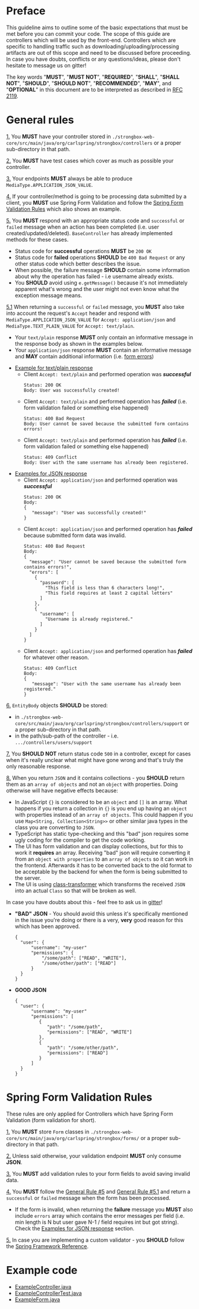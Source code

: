 Preface
===

This guideline aims to outline some of the basic expectations that must be met before you can commit your code. The scope
of this guide are controllers which will be used by the front-end. Controllers which are specific to handling traffic 
such as downloading/uploading/processing artifacts are out of this scope and need to be discussed before proceeding. 
In case you have doubts, conflicts or any questions/ideas, please don't hesitate to message us on gitter!

The key words "**MUST**", "**MUST NOT**", "**REQUIRED**", "**SHALL**", "**SHALL NOT**", "**SHOULD**", "**SHOULD NOT**", 
"**RECOMMENDED**", "**MAY**", and "**OPTIONAL**" in this document are to be interpreted as described in [RFC 2119](https://tools.ietf.org/html/rfc2119).

General rules
=====

<a name="general-rule-1"></a>
[1.](#general-rule-1) You **MUST** have your controller stored in `./strongbox-web-core/src/main/java/org/carlspring/strongbox/controllers` 
or a proper sub-directory in that path.

<a name="general-rule-2"></a> 
[2.](#general-rule-2) You **MUST** have test cases which cover as much as possible your controller.

<a name="general-rule-3"></a> 
[3.](#general-rule-3) Your endpoints **MUST** always be able to produce `MediaType.APPLICATION_JSON_VALUE`.

<a name="general-rule-4"></a> 
[4.](#general-rule-4) If your controller/method is going to be processing data submitted by a client, you **MUST** use 
Spring Form Validation and follow the [Spring Form Validation Rules](#form-validation) which also shows an example.

<a name="general-rule-5"></a>
[5.](#general-rule-5) You **MUST** respond with an appropriate status code and `successful` or `failed` message 
when an action has been completed (i.e. user created/updated/deleted). `BaseController` has already implemented methods for these cases.

   - Status code for **successful** operations **MUST** be `200 OK`
   - Status code for **failed** operations **SHOULD** be `400 Bad Request` or any other status code which better describes the issue.
   - When possible, the failure message **SHOULD** contain some information about why the operation has failed - i.e username already exists. 
   - You **SHOULD** avoid using `e.getMessage()` because it's not immediately apparent what's wrong and the user might not 
     even know what the exception message means. 

<a name="general-rule-5.1"></a>
[5.1](#general-rule-5.1) When returning a `successful` or `failed` message, you **MUST** also take into account 
the request's `Accept` header and respond with `MediaType.APPLICATION_JSON_VALUE` for `Accept: application/json` 
and `MediaType.TEXT_PLAIN_VALUE` for `Accept: text/plain`. 

   - Your `text/plain` response **MUST** only contain an informative message in the response body as shown in the examples below. 
   - Your `application/json` response **MUST** contain an informative message and **MAY** contain additional information (i.e. [form errors](#general-rule-5-example-json)) 
   
   <a name="general-rule-5-example-plain-text"></a> 
   - [Example for text/plain response](#general-rule-5-example-plain-text)  
     - Client `Accept: text/plain` and performed operation was ***successful***
       ```
       Status: 200 OK
       Body: User was successfully created!
       ```   
     - Client `Accept: text/plain` and performed operation has ***failed*** (i.e. form validation failed or something else happened)
       ```
       Status: 400 Bad Request
       Body: User cannot be saved because the submitted form contains errors!
       ```
     - Client `Accept: text/plain` and performed operation has ***failed*** (i.e. form validation failed or something else happened)
       ```
       Status: 409 Conflict
       Body: User with the same username has already been registered.  
       ```   

   <a name="general-rule-5-example-json"></a> 
   - [Examples for JSON response](#general-rule-5-example-json)  
     - Client `Accept: application/json` and performed operation was ***successful***
       ```
       Status: 200 OK
       Body: 
       {
          "message": "User was successfully created!"
       }     
       ```   
     - Client `Accept: application/json` and performed operation has ***failed*** because submitted form data was invalid.
       ```
       Status: 400 Bad Request
       Body:
       {
         "message": "User cannot be saved because the submitted form contains errors!",
         "errors": [
           {
             "password": [
               "This field is less than 6 characters long!",
               "This field requires at least 2 capital letters"
             ]
           },
           {
             "username": [
               "Username is already registered."
             ]
           }
         ]
       }
       ```
     - Client `Accept: application/json` and performed operation has ***failed*** for whatever other reason.
       ```
       Status: 409 Conflict
       Body:
       {
          "message": "User with the same username has already been registered."
       } 
       ```

<a name="general-rule-6"></a>
[6.](#general-rule-6) `EntityBody` objects **SHOULD** be stored:

  -  in `./strongbox-web-core/src/main/java/org/carlspring/strongbox/controllers/support` or a proper sub-directory in that path.
  -  in the path/sub-path of the controller - i.e. `.../controllers/users/support`
    

<a name="general-rule-7"></a> 
[7.](#general-rule-7) You **SHOULD NOT** return status code `500` in a controller, except for cases when it's really unclear what 
might have gone wrong and that's truly the only reasonable response.

<a name="general-rule-8"></a>
[8.](#general-rule-8) When you return `JSON` and it contains collections - you **SHOULD** return them as an `array of objects` and not an `object` with properties. Doing otherwise will have negative effects because:
 - In JavaScript `{}` is considered to be an `object` and `[]` is an array. What happens if you return a collection in `{}` is you end up having an `object` with properties instead of an `array of objects`. This could happen if you use `Map<String, Collection<String>>` or other similar java types in the class you are converting to `JSON`.
 - TypeScript has static type-checking and this "bad" json requires some ugly coding for the compiler to get the code working.
 - The UI has form validation and can display collections, but for this to work it **requires** an array. Receiving "bad" json will require converting it from an `object with properties` to an `array of objects` so it can work in the frontend. Afterwards it has to be converted back to the old format to be acceptable by the backend for when the form is being submitted to the server. 
 - The UI is using [class-transformer](https://github.com/typestack/class-transformer) which transforms the received `JSON` into an actual `Class` so that will be broken as well.

In case you have doubts about this - feel free to ask us in [gitter](https://gitter.im/strongbox/strongbox?utm_source=badge&utm_medium=badge&utm_campaign=pr-badge&utm_content=badge)!

 
  - **"BAD" JSON** - You should avoid this unless it's specifically mentioned in the issue you're doing or there is a very, **very** good reason for this which has been approved.
    ```
    {
      "user": {
          "username": "my-user"
          "permissions": {
              "/some/path": ["READ", "WRITE"],
              "/some/other/path": ["READ"]
          }
      }
    }
    ```

  - **GOOD JSON**
    ```
    {
      "user": {
          "username": "my-user"
          "permissions": [
             {
                "path": "/some/path",
                "permissions": ["READ", "WRITE"]
             },
             {
                "path": "/some/other/path",
                "permissions": ["READ"]
             }
          ]
      }
    }
    ```

<a name="form-validation"></a>

Spring Form Validation Rules 
=====

These rules are only applied for Controllers which have Spring Form Validation (form validation for short).

<a name="form-validation-1"></a> 
[1.](#form-validation-1) You **MUST** store `Form` classes in `./strongbox-web-core/src/main/java/org/carlspring/strongbox/forms/` or a proper 
sub-directory in that path.

<a name="form-validation-2"></a>
[2.](#form-validation-2) Unless said otherwise, your validation endpoint **MUST** only consume **JSON**. 

<a name="form-validation-3"></a>
[3.](#form-validation-3) You **MUST** add validation rules to your form fields to avoid saving invalid data.   

<a name="form-validation-4"></a> 
[4.](#form-validation-4) You **MUST** follow the [General Rule #5](#general-rule-5) and [General Rule #5.1](#general-rule-5.1) and return a `successful` or `failed` 
message when the form has been processed. 

- If the form is invalid, when returning the **failure** message you **MUST** also include `errors` array which contains
the error messages per field (i.e. min length is N but user gave N-1 / field requires int but got string). Check the [Examples for JSON response](#general-rule-5-example-json) 
section.

<a name="form-validation-5"></a>
[5.](#form-validation-5) In case you are implementing a custom validator - you **SHOULD** follow the [Spring Framework Reference](https://docs.spring.io/spring/docs/current/spring-framework-reference/core.html#validation-beanvalidation-spring-constraints). 


Example code
=====

 * [ExampleController.java](https://github.com/strongbox/strongbox/blob/master/strongbox-web-core/src/main/java/org/carlspring/strongbox/controllers/ExampleController.java)
 * [ExampleControllerTest.java](https://github.com/strongbox/strongbox/blob/master/strongbox-web-core/src/test/java/org/carlspring/strongbox/controllers/ExampleControllerTest.java)
 * [ExampleForm.java](https://github.com/strongbox/strongbox/blob/master/strongbox-web-core/src/main/java/org/carlspring/strongbox/forms/ExampleForm.java)
